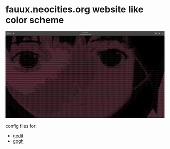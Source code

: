 # fauux.neocities.org website like color scheme

![](./imgs/example_gedit.png)


config files for:

+ [gedit](./gedit.xml)
+ [gogh](./gogh.sh)
